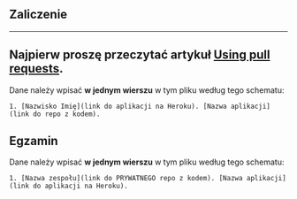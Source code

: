 ## Zaliczenie

----
Najpierw proszę przeczytać artykuł [Using pull requests](https://help.github.com/articles/using-pull-requests/).
----

Dane należy wpisać **w jednym wierszu** w tym pliku według tego schematu:

```console
1. [Nazwisko Imię](link do aplikacji na Heroku). [Nazwa aplikacji](link do repo z kodem).
```


## Egzamin

Dane należy wpisać **w jednym wierszu** w tym pliku według tego schematu:

```console
1. [Nazwa zespołu](link do PRYWATNEGO repo z kodem). [Nazwa aplikacji](link do aplikacji na Heroku).
```
